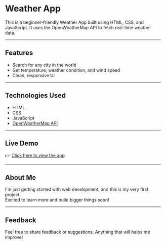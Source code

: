 # Weather App

This is a beginner-friendly Weather App built using HTML, CSS, and JavaScript. It uses the OpenWeatherMap API to fetch real-time weather data.

---

## Features

- Search for any city in the world
- Get temperature, weather condition, and wind speed
- Clean, responsive UI

---

## Technologies Used

- HTML
- CSS
- JavaScript
- [OpenWeatherMap API](https://openweathermap.org/api)

---

## Live Demo

👉 [Click here to view the app](https://baibhab-111415231.github.io/Weather-App/)  

---

## About Me

I'm just getting started with web development, and this is my very first project.  
Excited to learn more and build bigger things soon!

---

## Feedback

Feel free to share feedback or suggestions. Anything that will helps me improve!
